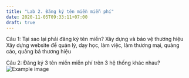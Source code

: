 ```yaml
---
title: "Lab 2. Đăng ký tên miền miễn phí"
date: 2020-11-05T09:33:11+07:00
draft: true
---
```

Câu 1: Tại sao lại phải đăng ký tên miền?
Xây dựng và bảo vệ thương hiệu
Xây dựng website để quản lý, dạy học, làm việc, làm thương mại, quảng cáo, quảng bá thương hiệu
 

Câu 2: Đăng ký 3 tên miền miễn phí trên 3 hệ thống khác nhau?
![Example image](/static/tenmien.png)




